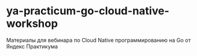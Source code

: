 # ya-practicum-go-cloud-native-workshop
Материалы для вебинара по Cloud Native программированию на Go от Яндекс Практикума 
